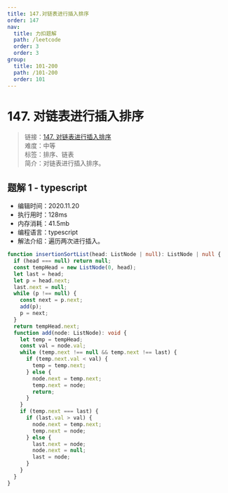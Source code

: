 ```yaml
---
title: 147.对链表进行插入排序
order: 147
nav:
  title: 力扣题解
  path: /leetcode
  order: 3
  order: 3
group:
  title: 101-200
  path: /101-200
  order: 101
---
```


# 147. 对链表进行插入排序

> 链接：[147. 对链表进行插入排序](https://leetcode-cn.com/problems/insertion-sort-list/)  
> 难度：中等  
> 标签：排序、链表  
> 简介：对链表进行插入排序。

## 题解 1 - typescript

- 编辑时间：2020.11.20
- 执行用时：128ms
- 内存消耗：41.5mb
- 编程语言：typescript
- 解法介绍：遍历两次进行插入。

```typescript
function insertionSortList(head: ListNode | null): ListNode | null {
  if (head === null) return null;
  const tempHead = new ListNode(0, head);
  let last = head;
  let p = head.next;
  last.next = null;
  while (p !== null) {
    const next = p.next;
    add(p);
    p = next;
  }
  return tempHead.next;
  function add(node: ListNode): void {
    let temp = tempHead;
    const val = node.val;
    while (temp.next !== null && temp.next !== last) {
      if (temp.next.val < val) {
        temp = temp.next;
      } else {
        node.next = temp.next;
        temp.next = node;
        return;
      }
    }
    if (temp.next === last) {
      if (last.val > val) {
        node.next = temp.next;
        temp.next = node;
      } else {
        last.next = node;
        node.next = null;
        last = node;
      }
    }
  }
}
```
